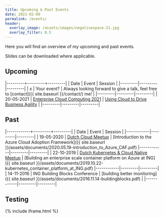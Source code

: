 ```yaml
---
title: Upcoming & Past Events
date: 2021-02-09
permalink: /events/
header:
  overlay_image: /assets/images/negativespace-21.jpg
  overlay_filter: 0.5
---
```


Here you will find an overview of my upcoming and past events.

Slides can be downloaded where applicable.

## Upcoming

|---------+---------+---------|
| Date    | Event   | Session |
|---------|---------|---------|
| x       | Your event? | Always looking forward to give a talk, feel free to [contact]({{ site.baseurl }}/contact/) me! |
|---------|---------|---------|
| <nobr>20-05-2021</nobr> | [<nobr>Enterprise Cloud Computing 2021</nobr>](https://whitehallmedia.co.uk/eccmay2021/) | [Using Cloud to Drive Business Agility]() |
|---------|---------|---------|

## Past

|------------+---------+---------|
| Date       | Event   | Session |
|------------|---------|---------|
| <nobr>19-05-2020</nobr> | [Dutch Cloud Meetup](https://www.meetup.com/dutch-cloud-meetup/events/270522969/) | [Introduction to the Azure Cloud Adoption Framework]({{ site.baseurl }}/assets/documents/2020.05.19-introduction_to_Azure_CAF.pdf)
|------------|---------|---------|
| 22-10-2019 | [Dutch Kubernetes & Cloud Native Meetup](https://www.meetup.com/Dutch-Kubernetes-Meetup/events/265371133/) | [Building an enterprise scale container platform on Azure at ING]({{ site.baseurl }}/assets/documents/2019.10.22-kubernetes_container_platform_at_ING.pdf)
|------------|---------|---------|
| 14-11-2016 | ING Building Blocks Conference | [building better monitoring]({{ site.baseurl }}/assets/documents/2016.11.14-buildingblocks.pdf) |
|------------|---------|---------|

## Testing

{% include iframe.html %}
